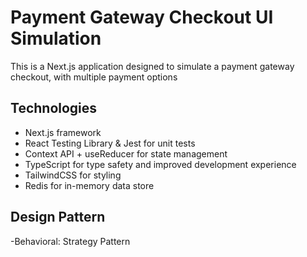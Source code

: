 # Payment Gateway Checkout UI Simulation

This is a Next.js application designed to simulate a payment gateway checkout, with multiple payment options

## Technologies

- Next.js framework
- React Testing Library & Jest for unit tests
- Context API + useReducer for state management
- TypeScript for type safety and improved development experience
- TailwindCSS for styling
- Redis for in-memory data store

## Design Pattern
-Behavioral: Strategy Pattern



